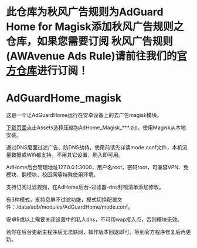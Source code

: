 # 此仓库为秋风广告规则为AdGuard Home for Magisk添加秋风广告规则之仓库，如果您需要订阅 秋风广告规则(AWAvenue Ads Rule)请前往我们的[官方仓库](https://github.com/TG-Twilight/AWAvenue-Ads-Rule)进行订阅！

# AdGuardHome_magisk
这是一个让AdGuardHome运行在安卓设备上的去广告magisk模块。

[下载页面](https://github.com/410154425/AdGuardHome_magisk/releases)点击Assets选择压缩包AdHome_Magisk_***.zip，使用Magisk从本地安装。

通过DNS层面过滤广告、防DNS劫持，使用前请先详读mode.conf文件，本机流量数据或Wifi都支持，不用其它设置，刷入即可用。

AdHome后台管理地址127.0.0.1:3000，用户名root，密码root，可兼容VPN、免模块、翻模块、校园网等特殊使用环境。 

支持订阅过滤规则，在AdHome后台-过滤器-dns封锁清单添加修改。

有3种模式，支持息屏不过滤功能，模式切换配置文件：/data/adb/modules/AdGuardHome/mode.conf。

安卓9或以上需要关闭设置中的私人dns，不可用wap接入点，否则模块无效。

若你在后台更新主程序后无法联网，操作版本回退即可，等到官方程序修复后再更新。

